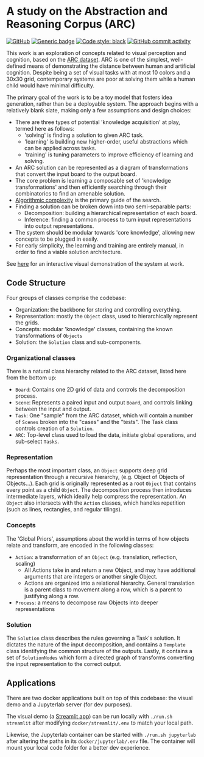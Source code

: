 # A study on the Abstraction and Reasoning Corpus (ARC)

[![GitHub](https://img.shields.io/github/license/dereklarson/arc_study?style=for-the-badge)](https://github.com/dereklarson/arc_study/blob/master/LICENSE)
[![Generic badge](https://img.shields.io/badge/python-3.10-blue?style=for-the-badge)](https://shields.io/)
[![Code style: black](https://img.shields.io/badge/code%20style-black-000000.svg?style=for-the-badge)](https://github.com/psf/black)
[![GitHub commit activity](https://img.shields.io/github/commit-activity/m/dereklarson/arc_study?style=for-the-badge)](https://github.com/dereklarson/arc_study/graphs/contributors)

This work is an exploration of concepts related to visual perception and cognition, based on the [ARC dataset](https://github.com/fchollet/ARC).
ARC is one of the simplest, well-defined means of demonstrating the distance between human and artificial cognition.
Despite being a set of visual tasks with at most 10 colors and a 30x30 grid, contemporary systems are poor at solving them while a human child would have minimal difficulty.

The primary goal of the work is to be a toy model that fosters idea generation, rather than be a deployable system.  The approach begins with a relatively blank slate, making only a few assumptions and design choices:
* There are three types of potential 'knowledge acquisition' at play, termed here as follows:
  * 'solving' is finding a solution to given ARC task.
  * 'learning' is building new higher-order, useful abstractions which can be applied across tasks.
  * 'training' is tuning parameters to improve efficiency of learning and solving.
* An ARC solution can be represented as a diagram of transformations that convert the input board to the output board.
* The core problem is learning a composable set of 'knowledge transformations' and then efficiently searching through their combinatorics to find an amenable solution.
* [Algorithmic complexity](https://en.wikipedia.org/wiki/Kolmogorov_complexity) is the primary guide of the search.
* Finding a solution can be broken down into two semi-separable parts:
  * Decomposition: building a hierarchical representation of each board.
  * Inference: finding a common process to turn input representations into output representations.
* The system should be modular towards 'core knowledge', allowing new concepts to be plugged in easily.
* For early simplicity, the learning and training are entirely manual, in order to find a viable solution architecture.

See [here](https://arc.dereklarson.info) for an interactive visual demonstration of the system at work.

## Code Structure

Four groups of classes comprise the codebase: 
* Organization: the backbone for storing and controlling everything.
* Representation: mostly the `Object` class, used to hierarchically represent the grids.
* Concepts: modular 'knowledge' classes, containing the known transformations of `Objects` 
* Solution: the `Solution` class and sub-components. 

### Organizational classes

There is a natural class hierarchy related to the ARC dataset, listed here from the bottom up:
* `Board`: Contains one 2D grid of data and controls the decomposition process.
* `Scene`: Represents a paired input and output `Board`, and controls linking between the input and output.
* `Task`: One "sample" from the ARC dataset, which will contain a number of `Scenes` broken into the "cases" and the "tests". The Task class controls creation of a `Solution`.
* `ARC`: Top-level class used to load the data, initiate global operations, and sub-select `Tasks`.

### Representation

Perhaps the most important class, an `Object` supports deep grid representation through a recursive hierarchy, (e.g. Object of Objects of Objects...).
Each grid is originally represented as a root `Object` that contains every point as a child `Object`. The decomposition process then introduces intermediate layers, which ideally help compress the representation.
An `Object` also intersects with the `Action` classes, which handles repetition (such as lines, rectangles, and regular tilings).

### Concepts

The 'Global Priors', assumptions about the world in terms of how objects relate and transform, are encoded in the following classes:
* `Action`: a transformation of an `Object` (e.g. translation, reflection, scaling)
   * All Actions take in and return a new Object, and may have additional arguments that are integers or another single Object.
   * Actions are organized into a relational hierarchy. General translation is a parent class to movement along a row, which is a parent to justifying along a row.
* `Process`: a means to decompose raw Objects into deeper representations

### Solution

The `Solution` class describes the rules governing a Task's solution.
It dictates the nature of the input decomposition, and contains a `Template` class identifying the common structure of the outputs.
Lastly, it contains a set of `SolutionNodes` which form a directed graph of transforms converting the input representation to the correct output.


## Applications

There are two docker applications built on top of this codebase: the visual demo and a Jupyterlab server (for dev purposes).

The visual demo (a [Streamlit app](https://streamlit.io)) can be run locally with `./run.sh streamlit` after modifying `docker/streamlit/.env` to match your local path.

Likewise, the Jupyterlab container can be started with `./run.sh jupyterlab` after altering the paths in its `docker/jupyterlab/.env` file. The container will mount your local code folder for a better dev experience.
